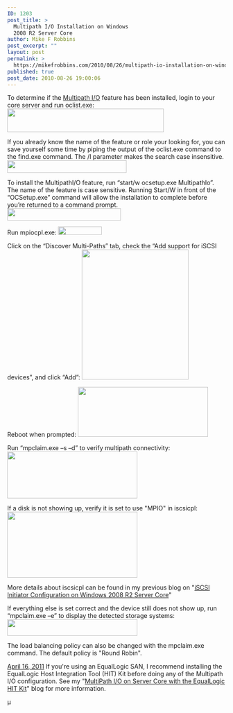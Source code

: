 ```yaml
---
ID: 1203
post_title: >
  Multipath I/O Installation on Windows
  2008 R2 Server Core
author: Mike F Robbins
post_excerpt: ""
layout: post
permalink: >
  https://mikefrobbins.com/2010/08/26/multipath-io-installation-on-windows-2008-r2-server-core/
published: true
post_date: 2010-08-26 19:00:06
---
```

To determine if the <a href="http://en.wikipedia.org/wiki/Multipath_I/O" target="_blank">Multipath I/O</a> feature has been installed, login to your core server and run oclist.exe:
<a href="http://mikefrobbins.com/wp-content/uploads/2010/08/mpio1.jpg"><img class="alignnone size-full wp-image-1207" title="mpio1" src="http://mikefrobbins.com/wp-content/uploads/2010/08/mpio1.jpg" alt="" width="361" height="54" /></a>

If you already know the name of the feature or role your looking for, you can save yourself some time by piping the output of the oclist.exe command to the find.exe command. The /I parameter makes the search case insensitive.
<a href="http://mikefrobbins.com/wp-content/uploads/2010/08/mpio12.jpg"><img class="alignnone size-full wp-image-1225" title="mpio12" src="http://mikefrobbins.com/wp-content/uploads/2010/08/mpio12.jpg" alt="" width="275" height="29" /></a>

To install the MultipathI/O feature, run “start/w ocsetup.exe MultipathIo”. The name of the feature is case sensitive. Running Start/W in front of the “OCSetup.exe” command will allow the installation to complete before you’re returned to a command prompt.
<a href="http://mikefrobbins.com/wp-content/uploads/2010/08/mpio2.jpg"><img class="alignnone size-full wp-image-1208" title="mpio2" src="http://mikefrobbins.com/wp-content/uploads/2010/08/mpio2.jpg" alt="" width="262" height="28" /></a>

Run mpiocpl.exe:
<a href="http://mikefrobbins.com/wp-content/uploads/2010/08/mpio21.jpg"><img class="alignnone size-full wp-image-1206" title="mpio21" src="http://mikefrobbins.com/wp-content/uploads/2010/08/mpio21.jpg" alt="" width="101" height="19" /></a>

Click on the “Discover Multi-Paths” tab, check the “Add support for iSCSI devices”, and click “Add”:
<a href="http://mikefrobbins.com/wp-content/uploads/2010/08/mpio4.jpg"><img class="alignnone size-medium wp-image-1210" title="mpio4" src="http://mikefrobbins.com/wp-content/uploads/2010/08/mpio4.jpg?w=246" alt="" width="246" height="300" /></a>

Reboot when prompted:
<a href="http://mikefrobbins.com/wp-content/uploads/2010/08/mpio5.jpg"><img class="alignnone size-medium wp-image-1211" title="mpio5" src="http://mikefrobbins.com/wp-content/uploads/2010/08/mpio5.jpg?w=300" alt="" width="300" height="115" /></a>

Run “mpclaim.exe –s –d” to verify multipath connectivity:
<a href="http://mikefrobbins.com/wp-content/uploads/2010/08/mpio7.jpg"><img class="alignnone size-medium wp-image-1213" title="mpio7" src="http://mikefrobbins.com/wp-content/uploads/2010/08/mpio7.jpg?w=300" alt="" width="300" height="108" /></a>

If a disk is not showing up, verify it is set to use "MPIO" in iscsicpl:
<a href="http://mikefrobbins.com/wp-content/uploads/2010/08/iscsi_5.jpg"><img class="alignnone size-medium wp-image-1160" title="iscsi_5" src="http://mikefrobbins.com/wp-content/uploads/2010/08/iscsi_5.jpg?w=300" alt="" width="300" height="152" /></a>

More details about iscsicpl can be found in my previous blog on "<a href="http://mikefrobbins.com/2010/08/19/iscsi-initiator-configuration-on-windows-2008-r2-server-core/" target="_blank">iSCSI Initiator Configuration on Windows 2008 R2 Server Core</a>"

If everything else is set correct and the device still does not show up, run “mpclaim.exe –e” to display the detected storage systems:
<a href="http://mikefrobbins.com/wp-content/uploads/2010/08/mpio8.jpg"><img class="alignnone size-medium wp-image-1214" title="mpio8" src="http://mikefrobbins.com/wp-content/uploads/2010/08/mpio8.jpg?w=300" alt="" width="300" height="38" /></a>

The load balancing policy can also be changed with the mpclaim.exe command. The default policy is "Round Robin".

<span style="text-decoration:underline;">April 16, 2011</span>
If you're using an EqualLogic SAN, I recommend installing the EqualLogic Host Integration Tool (HIT) Kit before doing any of the Multipath I/O configuration. See my "<a href="http://mikefrobbins.com/2011/04/14/multipath-io-on-server-core-with-the-equallogic-hit-kit/" target="_blank">MultiPath I/O on Server Core with the EqualLogic HIT Kit</a>" blog for more information.<span style="text-decoration:underline;">
</span>

µ